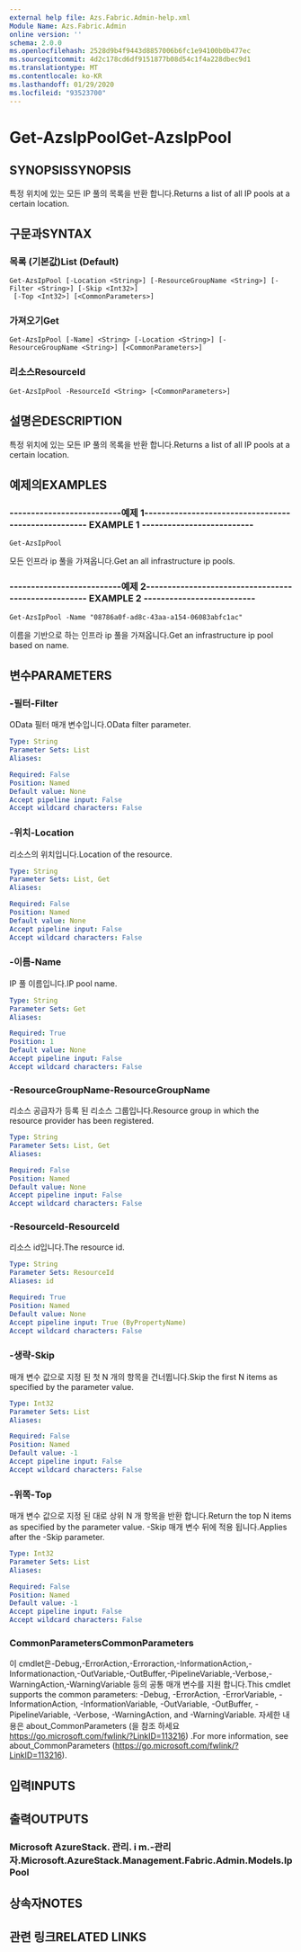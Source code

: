 ```yaml
---
external help file: Azs.Fabric.Admin-help.xml
Module Name: Azs.Fabric.Admin
online version: ''
schema: 2.0.0
ms.openlocfilehash: 2528d9b4f9443d8857006b6fc1e94100b0b477ec
ms.sourcegitcommit: 4d2c178cd6df9151877b08d54c1f4a228dbec9d1
ms.translationtype: MT
ms.contentlocale: ko-KR
ms.lasthandoff: 01/29/2020
ms.locfileid: "93523700"
---
```

# <span data-ttu-id="ccae8-101">Get-AzsIpPool</span><span class="sxs-lookup"><span data-stu-id="ccae8-101">Get-AzsIpPool</span></span>

## <span data-ttu-id="ccae8-102">SYNOPSIS</span><span class="sxs-lookup"><span data-stu-id="ccae8-102">SYNOPSIS</span></span>
<span data-ttu-id="ccae8-103">특정 위치에 있는 모든 IP 풀의 목록을 반환 합니다.</span><span class="sxs-lookup"><span data-stu-id="ccae8-103">Returns a list of all IP pools at a certain location.</span></span>

## <span data-ttu-id="ccae8-104">구문과</span><span class="sxs-lookup"><span data-stu-id="ccae8-104">SYNTAX</span></span>

### <span data-ttu-id="ccae8-105">목록 (기본값)</span><span class="sxs-lookup"><span data-stu-id="ccae8-105">List (Default)</span></span>
```
Get-AzsIpPool [-Location <String>] [-ResourceGroupName <String>] [-Filter <String>] [-Skip <Int32>]
 [-Top <Int32>] [<CommonParameters>]
```

### <span data-ttu-id="ccae8-106">가져오기</span><span class="sxs-lookup"><span data-stu-id="ccae8-106">Get</span></span>
```
Get-AzsIpPool [-Name] <String> [-Location <String>] [-ResourceGroupName <String>] [<CommonParameters>]
```

### <span data-ttu-id="ccae8-107">리소스</span><span class="sxs-lookup"><span data-stu-id="ccae8-107">ResourceId</span></span>
```
Get-AzsIpPool -ResourceId <String> [<CommonParameters>]
```

## <span data-ttu-id="ccae8-108">설명은</span><span class="sxs-lookup"><span data-stu-id="ccae8-108">DESCRIPTION</span></span>
<span data-ttu-id="ccae8-109">특정 위치에 있는 모든 IP 풀의 목록을 반환 합니다.</span><span class="sxs-lookup"><span data-stu-id="ccae8-109">Returns a list of all IP pools at a certain location.</span></span>

## <span data-ttu-id="ccae8-110">예제의</span><span class="sxs-lookup"><span data-stu-id="ccae8-110">EXAMPLES</span></span>

### <span data-ttu-id="ccae8-111">--------------------------예제 1--------------------------</span><span class="sxs-lookup"><span data-stu-id="ccae8-111">-------------------------- EXAMPLE 1 --------------------------</span></span>
```
Get-AzsIpPool
```

<span data-ttu-id="ccae8-112">모든 인프라 ip 풀을 가져옵니다.</span><span class="sxs-lookup"><span data-stu-id="ccae8-112">Get an all infrastructure ip pools.</span></span>

### <span data-ttu-id="ccae8-113">--------------------------예제 2--------------------------</span><span class="sxs-lookup"><span data-stu-id="ccae8-113">-------------------------- EXAMPLE 2 --------------------------</span></span>
```
Get-AzsIpPool -Name "08786a0f-ad8c-43aa-a154-06083abfc1ac"
```

<span data-ttu-id="ccae8-114">이름을 기반으로 하는 인프라 ip 풀을 가져옵니다.</span><span class="sxs-lookup"><span data-stu-id="ccae8-114">Get an infrastructure ip pool based on name.</span></span>

## <span data-ttu-id="ccae8-115">변수</span><span class="sxs-lookup"><span data-stu-id="ccae8-115">PARAMETERS</span></span>

### <span data-ttu-id="ccae8-116">-필터</span><span class="sxs-lookup"><span data-stu-id="ccae8-116">-Filter</span></span>
<span data-ttu-id="ccae8-117">OData 필터 매개 변수입니다.</span><span class="sxs-lookup"><span data-stu-id="ccae8-117">OData filter parameter.</span></span>

```yaml
Type: String
Parameter Sets: List
Aliases: 

Required: False
Position: Named
Default value: None
Accept pipeline input: False
Accept wildcard characters: False
```

### <span data-ttu-id="ccae8-118">-위치</span><span class="sxs-lookup"><span data-stu-id="ccae8-118">-Location</span></span>
<span data-ttu-id="ccae8-119">리소스의 위치입니다.</span><span class="sxs-lookup"><span data-stu-id="ccae8-119">Location of the resource.</span></span>

```yaml
Type: String
Parameter Sets: List, Get
Aliases: 

Required: False
Position: Named
Default value: None
Accept pipeline input: False
Accept wildcard characters: False
```

### <span data-ttu-id="ccae8-120">-이름</span><span class="sxs-lookup"><span data-stu-id="ccae8-120">-Name</span></span>
<span data-ttu-id="ccae8-121">IP 풀 이름입니다.</span><span class="sxs-lookup"><span data-stu-id="ccae8-121">IP pool name.</span></span>

```yaml
Type: String
Parameter Sets: Get
Aliases: 

Required: True
Position: 1
Default value: None
Accept pipeline input: False
Accept wildcard characters: False
```

### <span data-ttu-id="ccae8-122">-ResourceGroupName</span><span class="sxs-lookup"><span data-stu-id="ccae8-122">-ResourceGroupName</span></span>
<span data-ttu-id="ccae8-123">리소스 공급자가 등록 된 리소스 그룹입니다.</span><span class="sxs-lookup"><span data-stu-id="ccae8-123">Resource group in which the resource provider has been registered.</span></span>

```yaml
Type: String
Parameter Sets: List, Get
Aliases: 

Required: False
Position: Named
Default value: None
Accept pipeline input: False
Accept wildcard characters: False
```

### <span data-ttu-id="ccae8-124">-ResourceId</span><span class="sxs-lookup"><span data-stu-id="ccae8-124">-ResourceId</span></span>
<span data-ttu-id="ccae8-125">리소스 id입니다.</span><span class="sxs-lookup"><span data-stu-id="ccae8-125">The resource id.</span></span>

```yaml
Type: String
Parameter Sets: ResourceId
Aliases: id

Required: True
Position: Named
Default value: None
Accept pipeline input: True (ByPropertyName)
Accept wildcard characters: False
```

### <span data-ttu-id="ccae8-126">-생략</span><span class="sxs-lookup"><span data-stu-id="ccae8-126">-Skip</span></span>
<span data-ttu-id="ccae8-127">매개 변수 값으로 지정 된 첫 N 개의 항목을 건너뜁니다.</span><span class="sxs-lookup"><span data-stu-id="ccae8-127">Skip the first N items as specified by the parameter value.</span></span>

```yaml
Type: Int32
Parameter Sets: List
Aliases: 

Required: False
Position: Named
Default value: -1
Accept pipeline input: False
Accept wildcard characters: False
```

### <span data-ttu-id="ccae8-128">-위쪽</span><span class="sxs-lookup"><span data-stu-id="ccae8-128">-Top</span></span>
<span data-ttu-id="ccae8-129">매개 변수 값으로 지정 된 대로 상위 N 개 항목을 반환 합니다.</span><span class="sxs-lookup"><span data-stu-id="ccae8-129">Return the top N items as specified by the parameter value.</span></span>
<span data-ttu-id="ccae8-130">-Skip 매개 변수 뒤에 적용 됩니다.</span><span class="sxs-lookup"><span data-stu-id="ccae8-130">Applies after the -Skip parameter.</span></span>

```yaml
Type: Int32
Parameter Sets: List
Aliases: 

Required: False
Position: Named
Default value: -1
Accept pipeline input: False
Accept wildcard characters: False
```

### <span data-ttu-id="ccae8-131">CommonParameters</span><span class="sxs-lookup"><span data-stu-id="ccae8-131">CommonParameters</span></span>
<span data-ttu-id="ccae8-132">이 cmdlet은-Debug,-ErrorAction,-Erroraction,-InformationAction,-Informationaction,-OutVariable,-OutBuffer,-PipelineVariable,-Verbose,-WarningAction,-WarningVariable 등의 공통 매개 변수를 지원 합니다.</span><span class="sxs-lookup"><span data-stu-id="ccae8-132">This cmdlet supports the common parameters: -Debug, -ErrorAction, -ErrorVariable, -InformationAction, -InformationVariable, -OutVariable, -OutBuffer, -PipelineVariable, -Verbose, -WarningAction, and -WarningVariable.</span></span> <span data-ttu-id="ccae8-133">자세한 내용은 about_CommonParameters (을 참조 하세요 https://go.microsoft.com/fwlink/?LinkID=113216) .</span><span class="sxs-lookup"><span data-stu-id="ccae8-133">For more information, see about_CommonParameters (https://go.microsoft.com/fwlink/?LinkID=113216).</span></span>

## <span data-ttu-id="ccae8-134">입력</span><span class="sxs-lookup"><span data-stu-id="ccae8-134">INPUTS</span></span>

## <span data-ttu-id="ccae8-135">출력</span><span class="sxs-lookup"><span data-stu-id="ccae8-135">OUTPUTS</span></span>

### <span data-ttu-id="ccae8-136">Microsoft AzureStack. 관리. i m.-관리자.</span><span class="sxs-lookup"><span data-stu-id="ccae8-136">Microsoft.AzureStack.Management.Fabric.Admin.Models.IpPool</span></span>

## <span data-ttu-id="ccae8-137">상속자</span><span class="sxs-lookup"><span data-stu-id="ccae8-137">NOTES</span></span>

## <span data-ttu-id="ccae8-138">관련 링크</span><span class="sxs-lookup"><span data-stu-id="ccae8-138">RELATED LINKS</span></span>


